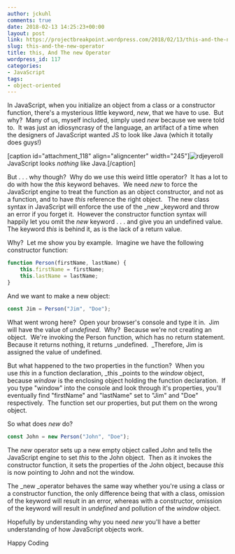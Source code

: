 ```yaml
---
author: jckuhl
comments: true
date: 2018-02-13 14:25:23+00:00
layout: post
link: https://projectbreakpoint.wordpress.com/2018/02/13/this-and-the-new-operator/
slug: this-and-the-new-operator
title: this, And The new Operator
wordpress_id: 117
categories:
- JavaScript
tags:
- object-oriented
---
```


In JavaScript, when you initialize an object from a class or a constructor function, there's a mysterious little keyword, _new_, that we have to use.  But why?  Many of us, myself included, simply used _new_ because we were told to.  It was just an idiosyncrasy of the language, an artifact of a time when the designers of JavaScript wanted JS to look like Java (which it totally does guys!)

[caption id="attachment_118" align="aligncenter" width="245"]![rdjeyeroll](https://projectbreakpoint.files.wordpress.com/2018/02/rdjeyeroll.gif) JavaScript looks _nothing_ like Java.[/caption]

But . . . why though?  Why do we use this weird little operator?  It has a lot to do with how the _this_ keyword behaves.  We need _new_ to force the JavaScript engine to treat the function as an object constructor, and not as a function, and to have _this_ reference the right object.   The new class syntax in JavaScript will enforce the use of the _new _keyword and throw an error if you forget it.  However the constructor function syntax will happily let you omit the _new_ keyword . . . and give you an undefined value.  The keyword _this_ is behind it, as is the lack of a return value.

Why?  Let me show you by example.  Imagine we have the following constructor function:

```javascript 
function Person(firstName, lastName) {
    this.firstName = firstName;
    this.lastName = lastName;
}
```

And we want to make a new object:

```javascript   
const Jim = Person("Jim", "Doe");
```

What went wrong here?  Open your browser's console and type it in.  Jim will have the value of _undefined_.  Why?  Because we're not creating an object.  We're invoking the Person function, which has no return statement.  Because it returns nothing, it returns _undefined.  _Therefore, Jim is assigned the value of undefined.

But what happened to the two properties in the function?  When you use _this_ in a function declaration, _this _points to the _window_ object, because _window_ is the enclosing object holding the function declaration.  If you type "window" into the console and look through it's properties, you'll eventually find "firstName" and "lastName" set to "Jim" and "Doe" respectively.  The function set our properties, but put them on the wrong object.

So what does _new_ do?

```javascript    
const John = new Person("John", "Doe");
```

The _new_ operator sets up a new empty object called _John_ and tells the JavaScript engine to set _this_ to the John object.  Then as it invokes the constructor function, it sets the properties of the John object, because _this_ is now pointing to John and not the window.

The _new _operator behaves the same way whether you're using a class or a constructor function, the only difference being that with a class, omission of the keyword will result in an error, whereas with a constructor, omission of the keyword will result in _undefined_ and pollution of the _window_ object.

Hopefully by understanding why you need _new_ you'll have a better understanding of how JavaScript objects work.

Happy Coding
